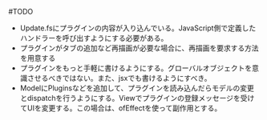 #TODO
- Update.fsにプラグインの内容が入り込んでいる。JavaScript側で定義したハンドラーを呼び出すようにする必要がある。
- プラグインがタブの追加など再描画が必要な場合に、再描画を要求する方法を用意する
- プラグインをもっと手軽に書けるようにする。グローバルオブジェクトを意識させるべきではない。また、jsxでも書けるようにすべき。
- ModelにPluginsなどを追加して、プラグインを読み込んだらモデルの変更とdispatchを行うようにする。Viewでプラグインの登録メッセージを受けてUIを変更する。この場合は、ofEffectを使って副作用とする。
